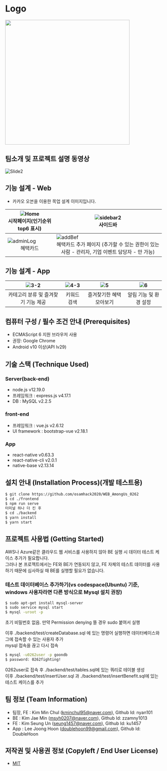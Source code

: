 # Logo
<img src="https://user-images.githubusercontent.com/14193000/97607723-b1f30180-1a54-11eb-8d2b-7529f91640f4.png" width="400">

## 팀소개 및 프로젝트 설명 동영상
![Slide2](https://user-images.githubusercontent.com/43535460/97554274-de3d5c80-1a19-11eb-9774-73771b4b75de.jpg)

## 기능 설계 - Web
 -  카카오 오븐을 이용한 목업 설계 이미지입니다.

| ![Home](https://user-images.githubusercontent.com/72017937/97103865-aae58f80-16f2-11eb-9d52-98424e06ece6.JPG) <center>시작페이지(인기순위 top6 표시)</center> | ![sidebar2](https://user-images.githubusercontent.com/72017937/97103869-ade08000-16f2-11eb-90ad-fe010f827deb.JPG)    <center>사이드바</center>  |
|--|--|
| ![adminLog](https://user-images.githubusercontent.com/72017937/97103877-b769e800-16f2-11eb-8bdb-f5870b0495a0.JPG) <center>혜택카드</center> | ![addBef](https://user-images.githubusercontent.com/72017937/97103879-b89b1500-16f2-11eb-99ec-71841219a72e.JPG) <center>혜택카드 추가 페이지 (추가할 수 있는 권한이 있는 사람 - 관리자, 기업 이벤트 담당자 - 만 가능)</center>   

## 기능 설계 - App
| ![3-2](https://user-images.githubusercontent.com/14193000/97596358-f926c580-1a47-11eb-9c94-73a96b50fbff.png) | ![4-3](https://user-images.githubusercontent.com/14193000/97596372-fb891f80-1a47-11eb-9776-1d10bdc8588c.png) | ![5](https://user-images.githubusercontent.com/14193000/97596376-fc21b600-1a47-11eb-8164-919f227232a1.png) | ![6](https://user-images.githubusercontent.com/14193000/97596380-fd52e300-1a47-11eb-8c29-516e29d6b067.png) |
|--|--|--|--|
| <center>카테고리 분류 및 즐겨찾기 기능 제공</center> | <center>키워드 검색</center> |  <center>즐겨찾기한 혜택 모아보기</center> | <center>알림 기능 및 환경 설정</center> |



## 컴퓨터 구성 / 필수 조건 안내 (Prerequisites)
* ECMAScript 6 지원 브라우저 사용
* 권장: Google Chrome
* Android v10 이상(API lv29)

## 기술 스택 (Technique Used) 
### Server(back-end)
 - node.js v12.19.0
 - 프레임워크 : express.js v4.17.1
 - DB : MySQL v2.2.5
 
### front-end
 - 프레임워크 : vue.js v2.6.12
 - UI framework : bootstrap-vue v2.18.1

### App
 - react-native v0.63.3
 - react-native-cli v2.0.1
 - native-base v2.13.14

## 설치 안내 (Installation Process)(개발 테스트용)
```bash
$ git clone https://github.com/osamhack2020/WEB_AmongUs_0262
$ cd ./frontend
$ npm run serve
터미널 하나 더 킨 후
$ cd ./backend
$ yarn install
$ yarn start
```

## 프로젝트 사용법 (Getting Started)
AWS나 Azure같은 클라우드 웹 서비스를 사용하지 않아 BE 실행 시 데이터 테스트 케이스 추가가 필요합니다.  
그러나 본 프로젝트에서는 FE와 BE가 연동되지 않고, FE 자체의 테스트 데이터를 사용하기 때문에 심사하실 때 BE를 실행할 필요가 없습니다.  

### 테스트 데이터베이스 추가하기(vs codespace(Ubuntu) 기준, windows 사용자라면 다른 방식으로 Mysql 설치 권장)
```bash
$ sudo apt-get install mysql-server
$ sudo service mysql start
$ mysql -uroot -p
```
초기 비밀번호 없음. 만약 Permission denying 뜰 경우 sudo 붙여서 실행  

이후 ./backend/test/createDatabase.sql 에 있는 명령어 실행하면 데이터베이스와 그에 접속할 수 있는 사용자 추가  
mysql 접속을 끊고 다시 접속  
```bash
$ mysql -u0262user -p goondb
$ password: 0262fighting!
```
0262user로 접속 후 ./backend/test/tables.sql에 있는 쿼리로 테이블 생성  
이후 ./backend/test/insertUser.sql 과 ./backend/test/insertBenefit.sql에 있는 테스트 케이스를 추가  

 
## 팀 정보 (Team Information)
- 팀장, FE : Kim Min Chul (kminchul95@naver.com), Github Id: nyan101
- BE : Kim Jae Min (msyh0207@naver.com), Github Id: zzamny1013
- FE : Kim Seung Un (seung1457@naver.com), Github Id: ku1457
- App : Lee Joong Hoon (doublehoon99@gmail.com), Github Id: DoubleHoon

## 저작권 및 사용권 정보 (Copyleft / End User License)
 * [MIT](https://github.com/osamhack2020/WEB_AmongUs_0262/blob/master/license.md)
